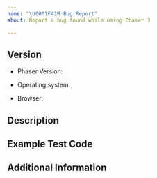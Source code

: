 ```yaml
---
name: "\U0001F41B Bug Report"
about: Report a bug found while using Phaser 3

---
```


<!--
Thank you for taking the time to contribute towards Phaser. Before submitting your issue, check the following:

1. This repo is for Phaser 3 only. Phaser 2.x issues should be raised in the [Phaser CE](https://github.com/photonstorm/phaser-ce) repo.

2. This repo should not be used for technical support. If you're struggling to use Phaser then post your question to the [forum](https://phaser.discourse.group/) or [Discord](https://phaser.io/community/discord) channels. GitHub Issues are for bugs and feature requests only.

3. Make sure your issue isn't a duplicate, or has already been fixed.

4. If your issue contains _any_ form of hostility it will be closed and you will be blocked from access to all our repos. Be nice. We do this for free.

5. If all the above is ok, fill out the template below.
-->


## Version
<!--
Enter the version of Phaser you're using. You can find this output to the Dev Tools console in your browser.
-->
* Phaser Version:
<!--
Place the operating system **below** this comment.
-->
* Operating system:
<!--
If the bug is browser specific, please enter the version **below** this comment:
-->
* Browser:


## Description

<!--
Write a detailed description of the bug **below** this comment. Include the expected behavior and what actually happens. If the issue is device specific, please say so.
-->


## Example Test Code

<!--
All issues must have source code demonstrating the problem. We automatically close issues after 30 days if no code is provided.

The code can be pasted directly below this comment, or you can link to codepen, jsbin, or similar. The code will ideally be runnable instantly. The more work involved in turning your code into a reproducible test case, the longer it will take the fix the issue.
-->


## Additional Information

<!--
Is there anything else you think would be useful for us to reproduce the error? Do you have a solution in mind?

If you have any screen shots or gifs demonstrating the issue (if it can't be seen when running your code), please include those too.
-->
